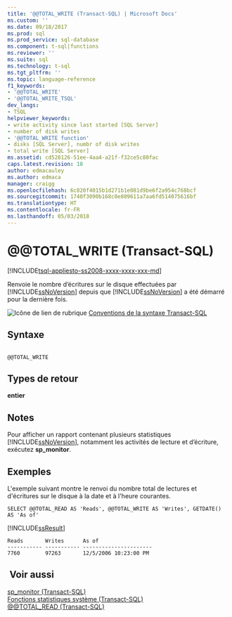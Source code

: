 ```yaml
---
title: '@@TOTAL_WRITE (Transact-SQL) | Microsoft Docs'
ms.custom: ''
ms.date: 09/18/2017
ms.prod: sql
ms.prod_service: sql-database
ms.component: t-sql|functions
ms.reviewer: ''
ms.suite: sql
ms.technology: t-sql
ms.tgt_pltfrm: ''
ms.topic: language-reference
f1_keywords:
- '@@TOTAL_WRITE'
- '@@TOTAL_WRITE_TSQL'
dev_langs:
- TSQL
helpviewer_keywords:
- write activity since last started [SQL Server]
- number of disk writes
- '@@TOTAL_WRITE function'
- disks [SQL Server], numbr of disk writes
- total write [SQL Server]
ms.assetid: cd528126-51ee-4aa4-a21f-f32ce5c80fac
caps.latest.revision: 18
author: edmacauley
ms.author: edmaca
manager: craigg
ms.openlocfilehash: 6c820f4015b1d271b1e081d9be6f2a954c768bcf
ms.sourcegitcommit: 1740f3090b168c0e809611a7aa6fd514075616bf
ms.translationtype: HT
ms.contentlocale: fr-FR
ms.lasthandoff: 05/03/2018
---
```

# <a name="x40x40totalwrite-transact-sql"></a>&#x40;&#x40;TOTAL_WRITE (Transact-SQL)
[!INCLUDE[tsql-appliesto-ss2008-xxxx-xxxx-xxx-md](../../includes/tsql-appliesto-ss2008-xxxx-xxxx-xxx-md.md)]

  Renvoie le nombre d’écritures sur le disque effectuées par [!INCLUDE[ssNoVersion](../../includes/ssnoversion-md.md)] depuis que [!INCLUDE[ssNoVersion](../../includes/ssnoversion-md.md)] a été démarré pour la dernière fois.  
  
 ![Icône de lien de rubrique](../../database-engine/configure-windows/media/topic-link.gif "Icône lien de rubrique") [Conventions de la syntaxe Transact-SQL](../../t-sql/language-elements/transact-sql-syntax-conventions-transact-sql.md)  
  
## <a name="syntax"></a>Syntaxe  
  
```  
  
@@TOTAL_WRITE  
```  
  
## <a name="return-types"></a>Types de retour  
 **entier**  
  
## <a name="remarks"></a>Notes   
 Pour afficher un rapport contenant plusieurs statistiques [!INCLUDE[ssNoVersion](../../includes/ssnoversion-md.md)], notamment les activités de lecture et d’écriture, exécutez **sp_monitor**.  
  
## <a name="examples"></a>Exemples  
 L'exemple suivant montre le renvoi du nombre total de lectures et d'écritures sur le disque à la date et à l'heure courantes.  
  
```  
SELECT @@TOTAL_READ AS 'Reads', @@TOTAL_WRITE AS 'Writes', GETDATE() AS 'As of'  
```  
  
 [!INCLUDE[ssResult](../../includes/ssresult-md.md)]  
  
```  
Reads       Writes      As of                   
----------- ----------- ----------------------  
7760        97263       12/5/2006 10:23:00 PM   
```  
  
## <a name="see-also"></a> Voir aussi  
 [sp_monitor &#40;Transact-SQL&#41;](../../relational-databases/system-stored-procedures/sp-monitor-transact-sql.md)   
 [Fonctions statistiques système &#40;Transact-SQL&#41;](../../t-sql/functions/system-statistical-functions-transact-sql.md)   
 [@@TOTAL_READ &#40;Transact-SQL&#41;](../../t-sql/functions/total-read-transact-sql.md)  
  
  

